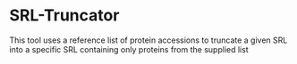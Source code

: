# SRL-Truncator
This tool uses a reference list of protein accessions to truncate a given SRL into a specific SRL containing only proteins from the supplied list
